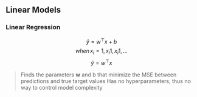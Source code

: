 ## Linear Models

### Linear Regression
$$ \hat{y} = w^\top x + b $$
$$ when \, x_i={1,x_i1, x_i1,...} $$
$$ \hat{y} = w^\top x $$

> Finds the parameters **w** and b that minimize the MSE between predictions and true target values
> Has no hyperparameters, thus no way to control model complexity